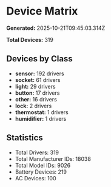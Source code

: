 # Device Matrix

**Generated:** 2025-10-21T09:45:03.314Z

**Total Devices:** 319

## Devices by Class

- **sensor:** 192 drivers
- **socket:** 61 drivers
- **light:** 29 drivers
- **button:** 17 drivers
- **other:** 16 drivers
- **lock:** 2 drivers
- **thermostat:** 1 drivers
- **humidifier:** 1 drivers

## Statistics

- Total Drivers: 319
- Total Manufacturer IDs: 18038
- Total Model IDs: 9026
- Battery Devices: 219
- AC Devices: 100
